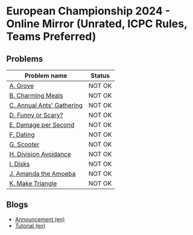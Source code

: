 # European Championship 2024 - Online Mirror (Unrated, ICPC Rules, Teams Preferred)

## Problems

|Problem name|Status|
|------------|---------|
| [A. Grove](problems/A._Grove.md)|NOT OK|
| [B. Charming Meals](problems/B._Charming_Meals.md)|NOT OK|
| [C. Annual Ants' Gathering](problems/C._Annual_Ants'_Gathering.md)|NOT OK|
| [D. Funny or Scary?](problems/D._Funny_or_Scary_.md)|NOT OK|
| [E. Damage per Second](problems/E._Damage_per_Second.md)|NOT OK|
| [F. Dating](problems/F._Dating.md)|NOT OK|
| [G. Scooter](problems/G._Scooter.md)|NOT OK|
| [H. Division Avoidance](problems/H._Division_Avoidance.md)|NOT OK|
| [I. Disks](problems/I._Disks.md)|NOT OK|
| [J. Amanda the Amoeba](problems/J._Amanda_the_Amoeba.md)|NOT OK|
| [K. Make Triangle](problems/K._Make_Triangle.md)|NOT OK|
## Blogs

- [Announcement (en)](blogs/Announcement_(en).md)
- [Tutorial (en)](blogs/Tutorial_(en).md)
